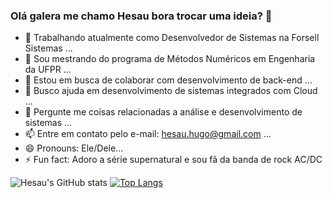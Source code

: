 ### Olá galera me chamo Hesau bora trocar uma ideia? 👋

- 🔭 Trabalhando atualmente como Desenvolvedor de Sistemas na Forsell Sistemas ...
- 🌱 Sou mestrando do programa de Métodos Numéricos em Engenharia da UFPR ...
- 👯 Estou em busca de colaborar com desenvolvimento de back-end ...
- 🤔 Busco ajuda em desenvolvimento de sistemas integrados com Cloud ...
- 💬 Pergunte me coisas relacionadas a análise e desenvolvimento de sistemas ...
- 📫 Entre em contato pelo e-mail: hesau.hugo@gmail.com ...
- 😄 Pronouns: Ele/Dele...
- ⚡ Fun fact: Adoro a série supernatural e sou fã da banda de rock AC/DC

![Hesau's GitHub stats](https://github-readme-stats.vercel.app/api?username=hesauhugo&show_icons=true&theme=onedark)
[![Top Langs](https://github-readme-stats.vercel.app/api/top-langs/?username=hesauhugo&theme=onedark&&layout=compact)](https://github.com/hesauhugo/github-readme-stats)

<!--- https://github.com/anuraghazra/github-readme-stats/blob/master/readme.md#deploy-on-your-own-vercel-instance --->

